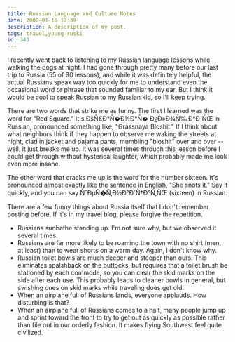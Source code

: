 ```yaml
---
title: Russian Language and Culture Notes
date: 2008-01-16 12:39
description: A description of my post.
tags: travel,young-ruski
id: 343
---
```

I recently went back to listening to my Russian language lessons while walking the dogs at night.  I had gone through pretty many before our last trip to Russia (55 of 90 lessons), and while it was definitely helpful, the actual Russians speak way too quickly for me to understand even the occasional word or phrase that sounded familiar to my ear.  But I think it would be cool to speak Russian to my Russian kid, so I'll keep trying.

There are two words that strike me as funny.  The first I learned was the word for "Red Square."  It's ÐšÑ€Ð°Ñ�Ð½Ð°Ñ� Ð¿Ð»Ð¾Ñ‰Ð°Ð´ÑŒ in Russian, pronounced something like, "Grassnaya Bloshit."  If I think about what neighbors think if they happen to observe me waking the streets at night, clad in jacket and pajama pants, mumbling "bloshit" over and over -- well, it just breaks me up.  It was several times through this lesson before I could get through without hysterical laughter, which probably made me look even more insane.

The other word that cracks me up is the word for the number sixteen.  It's pronounced almost exactly like the sentence in English, "She snots it."  Say it quickly, and you can say ÑˆÐµÑ�Ñ‚Ð½Ð°Ð´Ñ†Ð°Ñ‚ÑŒ (sixteen) in Russian.

There are a few funny things about Russia itself that I don't remember posting before.  If it's in my travel blog, please forgive the repetition.

<ul>
	<li>Russians sunbathe standing up.  I'm not sure why, but we observed it several times.</li>
	<li>Russians are far more likely to be roaming the town with no shirt (men, at least) than to wear shorts on a warm day.  Again, I don't know why.</li>
	<li>Russian toilet bowls are much deeper and steeper than ours.  This eliminates spalshback on the buttocks, but requires that a toilet brush be stationed by each commode, so you can clear the skid marks on the side after each use.  This probably leads to cleaner bowls in general, but swishing ones on skid marks while traveling does get old.</li>
	<li>When an airplane full of Russians lands, everyone applauds.  How disturbing is that?</li>
	<li>When an airplane full of Russians comes to a halt, many people jump up and sprint toward the front to try to get out as quickly as possible rather than file out in our orderly fashion.  It makes flying Southwest feel quite civilized.</li>
</ul>
